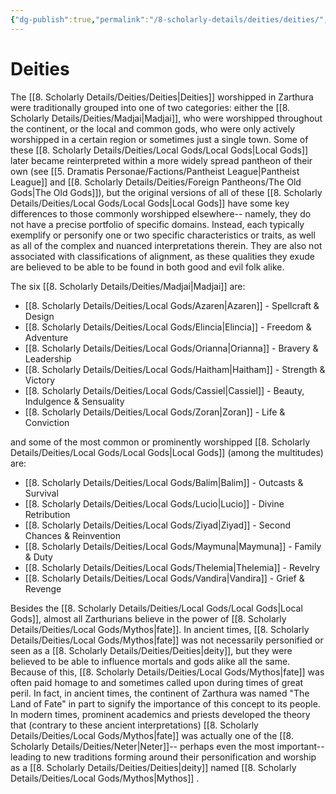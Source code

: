 ```yaml
---
{"dg-publish":true,"permalink":"/8-scholarly-details/deities/deities/","noteIcon":""}
---
```


# Deities

The [[8. Scholarly Details/Deities/Deities\|Deities]] worshipped in Zarthura were traditionally grouped into one of two categories: either the [[8. Scholarly Details/Deities/Madjai\|Madjai]], who were worshipped throughout the continent, or the local and common gods, who were only actively worshipped in a certain region or sometimes just a single town. Some of these [[8. Scholarly Details/Deities/Local Gods/Local Gods\|Local Gods]] later became reinterpreted within a more widely spread pantheon of their own (see [[5. Dramatis Personae/Factions/Pantheist League\|Pantheist League]] and [[8. Scholarly Details/Deities/Foreign Pantheons/The Old Gods\|The Old Gods]]), but the original versions of all of these [[8. Scholarly Details/Deities/Local Gods/Local Gods\|Local Gods]] have some key differences to those commonly worshipped elsewhere-- namely, they do not have a precise portfolio of specific domains. Instead, each typically exemplify or personify one or two specific characteristics or traits, as well as all of the complex and nuanced interpretations therein. They are also not associated with classifications of alignment, as these qualities they exude are believed to be able to be found in both good and evil folk alike.

The six [[8. Scholarly Details/Deities/Madjai\|Madjai]] are: 

- [[8. Scholarly Details/Deities/Local Gods/Azaren\|Azaren]] - Spellcraft & Design 
- [[8. Scholarly Details/Deities/Local Gods/Elincia\|Elincia]] - Freedom & Adventure 
- [[8. Scholarly Details/Deities/Local Gods/Orianna\|Orianna]] - Bravery & Leadership
- [[8. Scholarly Details/Deities/Local Gods/Haitham\|Haitham]] - Strength & Victory 
- [[8. Scholarly Details/Deities/Local Gods/Cassiel\|Cassiel]] - Beauty, Indulgence & Sensuality 
- [[8. Scholarly Details/Deities/Local Gods/Zoran\|Zoran]] - Life & Conviction

and some of the most common or prominently worshipped [[8. Scholarly Details/Deities/Local Gods/Local Gods\|Local Gods]] (among the multitudes) are: 

- [[8. Scholarly Details/Deities/Local Gods/Balim\|Balim]] - Outcasts & Survival 
- [[8. Scholarly Details/Deities/Local Gods/Lucio\|Lucio]] - Divine Retribution
- [[8. Scholarly Details/Deities/Local Gods/Ziyad\|Ziyad]] - Second Chances & Reinvention 
- [[8. Scholarly Details/Deities/Local Gods/Maymuna\|Maymuna]] - Family & Duty  
- [[8. Scholarly Details/Deities/Local Gods/Thelemia\|Thelemia]] - Revelry 
- [[8. Scholarly Details/Deities/Local Gods/Vandira\|Vandira]] - Grief & Revenge  

Besides the [[8. Scholarly Details/Deities/Local Gods/Local Gods\|Local Gods]], almost all Zarthurians believe in the power of [[8. Scholarly Details/Deities/Local Gods/Mythos\|fate]]. In ancient times, [[8. Scholarly Details/Deities/Local Gods/Mythos\|fate]] was not necessarily personified or seen as a [[8. Scholarly Details/Deities/Deities\|deity]], but they were believed to be able to influence mortals and gods alike all the same. Because of this, [[8. Scholarly Details/Deities/Local Gods/Mythos\|fate]] was often paid homage to and sometimes called upon during times of great peril. In fact, in ancient times, the continent of Zarthura was named "The Land of Fate" in part to signify the importance of this concept to its people. In modern times,  prominent academics and priests developed the theory that (contrary to these ancient interpretations) [[8. Scholarly Details/Deities/Local Gods/Mythos\|fate]] was actually one of the [[8. Scholarly Details/Deities/Neter\|Neter]]-- perhaps even the most important-- leading to new traditions forming around their personification and worship as a [[8. Scholarly Details/Deities/Deities\|deity]] named [[8. Scholarly Details/Deities/Local Gods/Mythos\|Mythos]] . 

